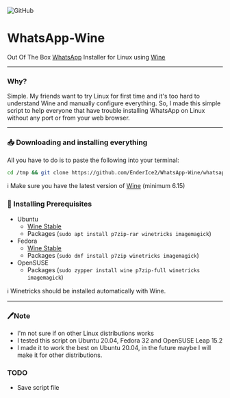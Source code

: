 ![GitHub](https://img.shields.io/github/license/EnderIce2/WhatsApp-Wine?style=for-the-badge)

# WhatsApp-Wine

Out Of The Box [WhatsApp](https://www.whatsapp.com/) Installer for Linux using [Wine](https://winehq.org/)

---

### Why?
Simple. My friends want to try Linux for first time and it's too hard to understand Wine and manually configure everything. So, I made this simple script to help everyone that have trouble installing WhatsApp on Linux without any port or from your web browser. 

---

### 📥 Downloading and installing everything
All you have to do is to paste the following into your terminal:

```bash
cd /tmp && git clone https://github.com/EnderIce2/WhatsApp-Wine/whatsapp-wine.sh && chmod +x ./whatsapp-wine.sh && ./whatsapp-wine.sh
```

ℹ️ Make sure you have the latest version of [Wine](https://wiki.winehq.org/) (minimum 6.15)

### 📖 Installing Prerequisites
- Ubuntu
  - [Wine Stable](https://wiki.winehq.org/Ubuntu)
  - Packages (`sudo apt install p7zip-rar winetricks imagemagick`)
- Fedora
  - [Wine Stable](https://wiki.winehq.org/Fedora)
  - Packages (`sudo dnf install p7zip winetricks imagemagick`)
- OpenSUSE
  - Packages (`sudo zypper install wine p7zip-full winetricks imagemagick`)

ℹ️ Winetricks should be installed automatically with Wine.

---

### 🖊️Note

- I'm not sure if on other Linux distributions works
- I tested this script on Ubuntu 20.04, Fedora 32 and OpenSUSE Leap 15.2
- I made it to work the best on Ubuntu 20.04, in the future maybe I will make it for other distributions.

### TODO
- Save script file
